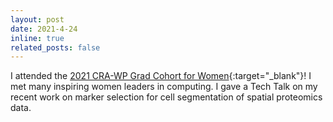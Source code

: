 ```yaml
---
layout: post
date: 2021-4-24
inline: true
related_posts: false
---
```


I attended the [2021 CRA-WP Grad Cohort for Women](https://cra.org/cra-wp/grad-cohort-for-women/){:target="_blank"}! I met many inspiring women leaders in computing. I gave a Tech Talk on my recent work on marker selection for cell segmentation of spatial proteomics data.

